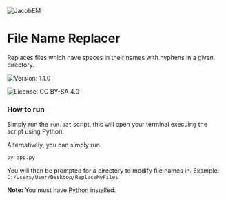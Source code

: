 ![JacobEM](https://jacobem.com/assets/media/JacobEM.png)

# File Name Replacer

Replaces files which have spaces in their names with hyphens in a given directory.

![Version: 1.1.0](https://img.shields.io/badge/Version-1.1.0-00e0a7)

![License: CC BY-SA 4.0](https://img.shields.io/badge/License-CC--BY--SA-776bff)

### How to run

Simply run the `run.bat` script, this will open your terminal execuing the script using Python.

Alternatively, you can simply run
```bash
py app.py
```

You will then be prompted for a directory to modify file names in. Example: `C:/Users/User/Desktop/ReplaceMyFiles`

**Note:** You must have [Python](https://www.python.org/) installed.
